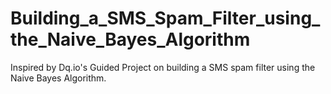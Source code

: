 # Building_a_SMS_Spam_Filter_using_the_Naive_Bayes_Algorithm
Inspired by Dq.io's Guided Project on building a SMS spam filter using the Naive Bayes Algorithm.

